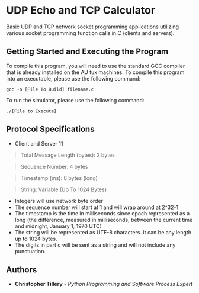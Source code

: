 # UDP Echo and TCP Calculator
Basic UDP and TCP network socket programming applications utilizing various socket programming function calls in C (clients and servers).

## Getting Started and Executing the Program
To compile this program, you will need to use the standard GCC compiler that is already installed on the AU tux machines. To compile this program into an executable, please use the following command:
```
gcc -o [File To Build] filename.c
```

To run the simulator, please use the following command: 
```
./[File to Execute]
```

## Protocol Specifications

* Client and Server 11
> Total Message Length (bytes): 2 bytes

> Sequence Number: 4 bytes

> Timestamp (ms): 8 bytes (long)

> String: Variable (Up To 1024 Bytes)

* Integers will use network byte order
* The sequence number will start at 1 and will wrap around at 2^32-1
* The timestamp is the time in milliseconds since epoch represented as a long (the difference, measured in milliseconds, between the current time and midnight, January 1, 1970 UTC)
* The string will be represented as UTF-8 characters. It can be any length up to 1024 bytes.
* The digits in part c will be sent as a string and will not include any punctuation.

## Authors

* **Christopher Tillery** - *Python Programming and Software Process Expert*
